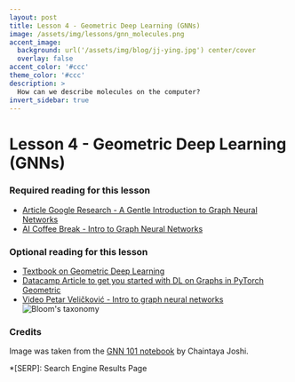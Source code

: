 ```yaml
---
layout: post
title: Lesson 4 - Geometric Deep Learning (GNNs)
image: /assets/img/lessons/gnn_molecules.png
accent_image: 
  background: url('/assets/img/blog/jj-ying.jpg') center/cover
  overlay: false
accent_color: '#ccc'
theme_color: '#ccc'
description: >
  How can we describe molecules on the computer?
invert_sidebar: true
---
```


# Lesson 4 - Geometric Deep Learning (GNNs)

### Required reading for this lesson
- [Article Google Research - A Gentle Introduction to Graph Neural Networks](https://distill.pub/2021/gnn-intro/)
- [AI Coffee Break - Intro to Graph Neural Networks](https://www.youtube.com/watch?v=me3UsMm9QEs)

### Optional reading for this lesson
- [Textbook on Geometric Deep Learning](https://arxiv.org/abs/2104.13478)
- [Datacamp Article to get you started with DL on Graphs in PyTorch Geometric](https://www.datacamp.com/tutorial/comprehensive-introduction-graph-neural-networks-gnns-tutorial)
- [Video Petar Veličković - Intro to graph neural networks](https://www.youtube.com/watch?v=8owQBFAHw7E)
![Bloom's taxonomy](https://www.google.com/url?sa=i&url=https%3A%2F%2Fcitt.ufl.edu%2Fresources%2Fthe-learning-process%2Fdesigning-the-learning-experience%2Fblooms-taxonomy%2F&psig=AOvVaw0R780i-w_ndUrB188eKcBY&ust=1687014747847000&source=images&cd=vfe&ved=0CBEQjRxqFwoTCMi29eeJyP8CFQAAAAAdAAAAABAE)

### Credits

Image was taken from the [GNN 101 notebook](https://colab.research.google.com/github/chaitjo/geometric-gnn-dojo/blob/main/geometric_gnn_101.ipynb) by Chaintaya Joshi.


*[SERP]: Search Engine Results Page
